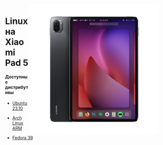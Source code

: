 <img align="right" src="../../assets/nabu.png" width="425" alt="Linux Running On A Xiaomi Pad 5">

# Linux на Xiaomi Pad 5

#### Доступные дистрибутивы

- [Ubuntu 23.10](https://timoxa0.su/share/nabu/images/ubuntu.img)

- [Arch Linux ARM](https://timoxa0.su/share/nabu/images/arch.img)

- [Fedora 39](https://timoxa0.su/share/nabu/images/fedora.img)
